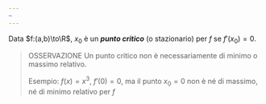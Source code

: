 ```yaml
---
~
---
```

Data $f:(a,b)\to\R$, $x_0$ è un ***punto critico*** (o stazionario) per $f$ se $f'(x_0)=0$.

>OSSERVAZIONE
>Un punto critico non è necessariamente di minimo o massimo relativo.
>
>Esempio:
>$f(x)=x^3$, $f'(0)=0$, ma il punto $x_0=0$ non è né di massimo, né di minimo relativo per $f$